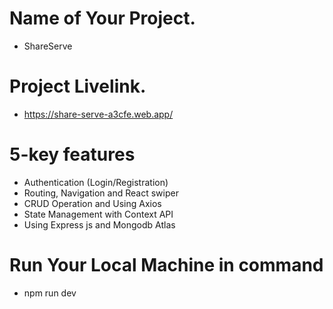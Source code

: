 # Name of Your Project.

- ShareServe

# Project Livelink.

- https://share-serve-a3cfe.web.app/

# 5-key features

- Authentication (Login/Registration)
- Routing, Navigation and React swiper
- CRUD Operation and Using Axios
- State Management with Context API
- Using Express js and Mongodb Atlas

# Run Your Local Machine in command

- npm run dev
